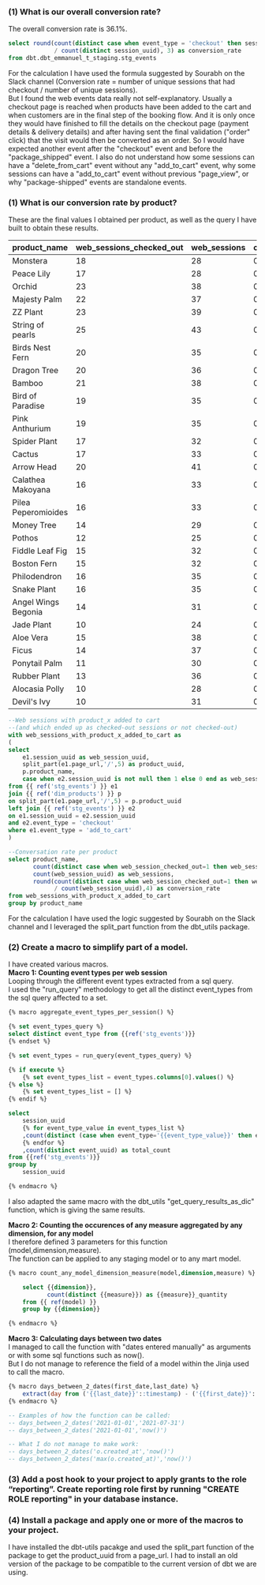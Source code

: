 ### (1) What is our overall conversion rate?
The overall conversion rate is 36.1%.
```sql
select round(count(distinct case when event_type = 'checkout' then session_uuid end)::numeric
             / count(distinct session_uuid), 3) as conversion_rate
from dbt.dbt_emmanuel_t_staging.stg_events
```
For the calculation I have used the formula suggested by Sourabh on the Slack channel (Conversion rate = number of unique sessions that had checkout / number of unique sessions).\
But I found the web events data really not self-explanatory.
Usually a checkout page is reached when products have been added to the cart and when customers are in the final step of the booking flow. And it is only once they would have finished to fill the details on the checkout page (payment details & delivery details) and after having sent the final validation ("order" click) that the visit would then be converted as an order.
So I would have expected another event after the "checkout" event and before the "package_shipped" event.
I also do not understand how some sessions can have a "delete_from_cart" event without any "add_to_cart" event, why some sessions can have a "add_to_cart" event without previous "page_view", or why "package-shipped" events are standalone events.

### (1) What is our conversion rate by product?
These are the final values I obtained per product, as well as the query I have built to obtain these results.

|   product_name     | web_sessions_checked_out | web_sessions | conversion_rate |
|--------------------|--------------------------|--------------|-----------------|
| Monstera           |                       18 |           28 |          0.6429 |
| Peace Lily         |                       17 |           28 |          0.6071 |
| Orchid             |                       23 |           38 |          0.6053 |
| Majesty Palm       |                       22 |           37 |          0.5946 |
| ZZ Plant           |                       23 |           39 |          0.5897 |
| String of pearls   |                       25 |           43 |          0.5814 |
| Birds Nest Fern    |                       20 |           35 |          0.5714 |
| Dragon Tree        |                       20 |           36 |          0.5556 |
| Bamboo             |                       21 |           38 |          0.5526 |
| Bird of Paradise   |                       19 |           35 |          0.5429 | 
| Pink Anthurium     |                       19 |           35 |          0.5429 |
| Spider Plant       |                       17 |           32 |          0.5313 |
| Cactus             |                       17 |           33 |          0.5152 |
| Arrow Head         |                       20 |           41 |          0.4878 | 
| Calathea Makoyana  |                       16 |           33 |          0.4848 |
| Pilea Peperomioides|                       16 |           33 |          0.4848 |
| Money Tree         |                       14 |           29 |          0.4828 |
| Pothos             |                       12 |           25 |          0.4800 |
| Fiddle Leaf Fig    |                       15 |           32 |          0.4688 |
| Boston Fern        |                       15 |           32 |          0.4688 |
| Philodendron       |                       16 |           35 |          0.4571 |
| Snake Plant        |                       16 |           35 |          0.4571 |
| Angel Wings Begonia|                       14 |           31 |          0.4516 |
| Jade Plant         |                       10 |           24 |          0.4167 |
| Aloe Vera          |                       15 |           38 |          0.3947 |
| Ficus              |                       14 |           37 |          0.3784 |
| Ponytail Palm      |                       11 |           30 |          0.3667 |
| Rubber Plant       |                       13 |           36 |          0.3611 |
| Alocasia Polly     |                       10 |           28 |          0.3571 |
| Devil's Ivy        |                       10 |           31 |          0.3226 |

```sql
--Web sessions with product_x added to cart 
--(and which ended up as checked-out sessions or not checked-out)
with web_sessions_with_product_x_added_to_cart as
(
select 
    e1.session_uuid as web_session_uuid,
    split_part(e1.page_url,'/',5) as product_uuid,
    p.product_name,
    case when e2.session_uuid is not null then 1 else 0 end as web_session_checked_out
from {{ ref('stg_events') }} e1 
join {{ ref('dim_products') }} p
on split_part(e1.page_url,'/',5) = p.product_uuid
left join {{ ref('stg_events') }} e2
on e1.session_uuid = e2.session_uuid
and e2.event_type = 'checkout'
where e1.event_type = 'add_to_cart' 
)

--Conversation rate per product
select product_name,
       count(distinct case when web_session_checked_out=1 then web_session_uuid end) as web_sessions_checked_out,
       count(web_session_uuid) as web_sessions,
       round(count(distinct case when web_session_checked_out=1 then web_session_uuid end)::numeric 
             / count(web_session_uuid),4) as conversion_rate
from web_sessions_with_product_x_added_to_cart
group by product_name
```
For the calculation I have used the logic suggested by Sourabh on the Slack channel and I leveraged the split_part function from the dbt_utils package.

### (2) Create a macro to simplify part of a model.
I have created various macros. <br />
**Macro 1: Counting event types per web session**\
Looping through the different event types extracted from a sql query.\
I used the "run_query" methodology to get all the distinct event_types from the sql query affected to a set.
```sql 
{% macro aggregate_event_types_per_session() %}

{% set event_types_query %}
select distinct event_type from {{ref('stg_events')}}
{% endset %}

{% set event_types = run_query(event_types_query) %}

{% if execute %}
    {% set event_types_list = event_types.columns[0].values() %}
{% else %}
    {% set event_types_list = [] %}
{% endif %}

select
    session_uuid
    {% for event_type_value in event_types_list %}
    ,count(distinct (case when event_type='{{event_type_value}}' then event_uuid end)) as "{{event_type_value}}_count"
    {% endfor %}
    ,count(distinct event_uuid) as total_count
from {{ref('stg_events')}} 
group by 
    session_uuid

{% endmacro %}
```
I also adapted the same macro with the dbt_utils "get_query_results_as_dic" function, which is giving the same results.

**Macro 2: Counting the occurences of any measure aggregated by any dimension, for any model** \
I therefore defined 3 parameters for this function (model,dimension,measure).\
The function can be applied to any staging model or to any mart model.
```sql 
{% macro count_any_model_dimension_measure(model,dimension,measure) %}

    select {{dimension}},
           count(distinct {{measure}}) as {{measure}}_quantity        
    from {{ ref(model) }}
    group by {{dimension}}

{% endmacro %}
```
**Macro 3: Calculating days between two dates**\
I managed to call the function with "dates entered manually" as arguments or with some sql functions such as now().\
But I do not manage to reference the field of a model within the Jinja used to call the macro.
```sql 
{% macro days_between_2_dates(first_date,last_date) %}
    extract(day from ('{{last_date}}'::timestamp) - ('{{first_date}}'::timestamp))
{% endmacro %}

-- Examples of how the function can be called:
-- days_between_2_dates('2021-01-01','2021-07-31')
-- days_between_2_dates('2021-01-01','now()')

-- What I do not manage to make work:
-- days_between_2_dates('o.created_at','now()')
-- days_between_2_dates('max(o.created_at)','now()')  
```

### (3) Add a post hook to your project to apply grants to the role “reporting”. Create reporting role first by running "CREATE ROLE reporting" in your database instance.




### (4) Install a package and apply one or more of the macros to your project.
I have installed the dbt-utils pacakge and used the split_part function of the package to get the product_uuid from a page_url.
I had to install an old version of the package to be compatible to the current version of dbt we are using.

